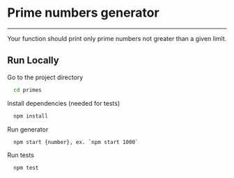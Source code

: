 # Prime numbers generator
-----------------------
Your function should print only prime numbers not greater than a given limit.

## Run Locally

Go to the project directory

```bash
  cd primes
```

Install dependencies (needed for tests)

```bash
  npm install
```

Run generator
```bash
  npm start {number}, ex. `npm start 1000`
```

Run tests
```bash
  npm test
```